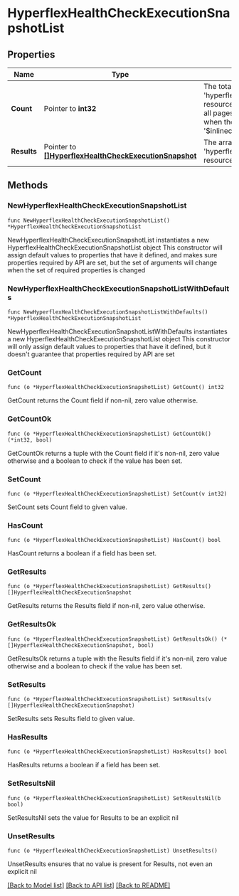 # HyperflexHealthCheckExecutionSnapshotList

## Properties

Name | Type | Description | Notes
------------ | ------------- | ------------- | -------------
**Count** | Pointer to **int32** | The total number of &#39;hyperflex.HealthCheckExecutionSnapshot&#39; resources matching the request, accross all pages. The &#39;Count&#39; attribute is included when the HTTP GET request includes the &#39;$inlinecount&#39; parameter. | [optional] 
**Results** | Pointer to [**[]HyperflexHealthCheckExecutionSnapshot**](HyperflexHealthCheckExecutionSnapshot.md) | The array of &#39;hyperflex.HealthCheckExecutionSnapshot&#39; resources matching the request. | [optional] 

## Methods

### NewHyperflexHealthCheckExecutionSnapshotList

`func NewHyperflexHealthCheckExecutionSnapshotList() *HyperflexHealthCheckExecutionSnapshotList`

NewHyperflexHealthCheckExecutionSnapshotList instantiates a new HyperflexHealthCheckExecutionSnapshotList object
This constructor will assign default values to properties that have it defined,
and makes sure properties required by API are set, but the set of arguments
will change when the set of required properties is changed

### NewHyperflexHealthCheckExecutionSnapshotListWithDefaults

`func NewHyperflexHealthCheckExecutionSnapshotListWithDefaults() *HyperflexHealthCheckExecutionSnapshotList`

NewHyperflexHealthCheckExecutionSnapshotListWithDefaults instantiates a new HyperflexHealthCheckExecutionSnapshotList object
This constructor will only assign default values to properties that have it defined,
but it doesn't guarantee that properties required by API are set

### GetCount

`func (o *HyperflexHealthCheckExecutionSnapshotList) GetCount() int32`

GetCount returns the Count field if non-nil, zero value otherwise.

### GetCountOk

`func (o *HyperflexHealthCheckExecutionSnapshotList) GetCountOk() (*int32, bool)`

GetCountOk returns a tuple with the Count field if it's non-nil, zero value otherwise
and a boolean to check if the value has been set.

### SetCount

`func (o *HyperflexHealthCheckExecutionSnapshotList) SetCount(v int32)`

SetCount sets Count field to given value.

### HasCount

`func (o *HyperflexHealthCheckExecutionSnapshotList) HasCount() bool`

HasCount returns a boolean if a field has been set.

### GetResults

`func (o *HyperflexHealthCheckExecutionSnapshotList) GetResults() []HyperflexHealthCheckExecutionSnapshot`

GetResults returns the Results field if non-nil, zero value otherwise.

### GetResultsOk

`func (o *HyperflexHealthCheckExecutionSnapshotList) GetResultsOk() (*[]HyperflexHealthCheckExecutionSnapshot, bool)`

GetResultsOk returns a tuple with the Results field if it's non-nil, zero value otherwise
and a boolean to check if the value has been set.

### SetResults

`func (o *HyperflexHealthCheckExecutionSnapshotList) SetResults(v []HyperflexHealthCheckExecutionSnapshot)`

SetResults sets Results field to given value.

### HasResults

`func (o *HyperflexHealthCheckExecutionSnapshotList) HasResults() bool`

HasResults returns a boolean if a field has been set.

### SetResultsNil

`func (o *HyperflexHealthCheckExecutionSnapshotList) SetResultsNil(b bool)`

 SetResultsNil sets the value for Results to be an explicit nil

### UnsetResults
`func (o *HyperflexHealthCheckExecutionSnapshotList) UnsetResults()`

UnsetResults ensures that no value is present for Results, not even an explicit nil

[[Back to Model list]](../README.md#documentation-for-models) [[Back to API list]](../README.md#documentation-for-api-endpoints) [[Back to README]](../README.md)



